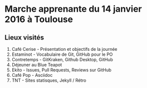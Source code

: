 
# Marche apprenante du 14 janvier 2016 à Toulouse

## Lieux visités

1. Café Cerise - Présentation et objectifs de la journée
1. Estaminot - Vocabulaire de Git, GitHub pour le PO
1. Contretemps - GitKraken, Github Desktop, GitHub
1. Déjeuner au Blue Teapot
1. Ekito - Issues, Pull Requests, Reviews sur GitHub
1. Café Pop - Asciidoc
1. TNT - Sites statisques, Jekyll / Rétro

